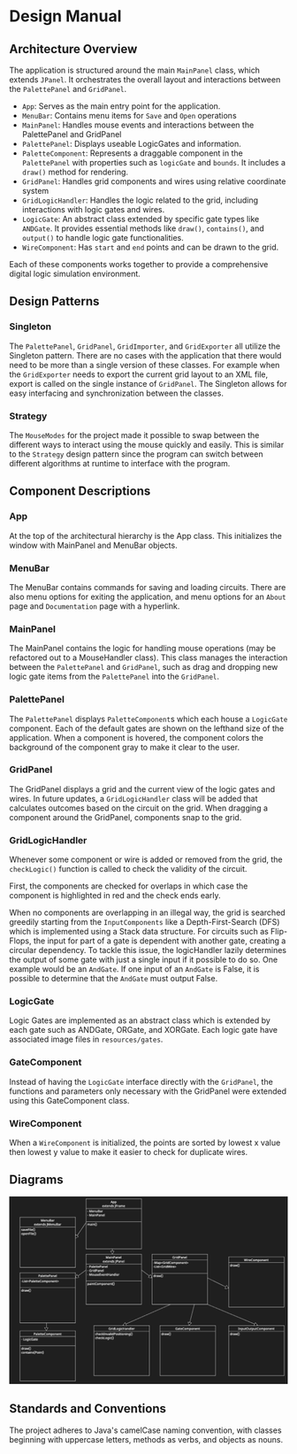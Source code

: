 # Design Manual

## Architecture Overview

The application is structured around the main `MainPanel` class, which extends `JPanel`. It orchestrates the overall layout and interactions between the `PalettePanel` and `GridPanel`.

- `App`: Serves as the main entry point for the application.
- `MenuBar`: Contains menu items for `Save` and `Open` operations
- `MainPanel`: Handles mouse events and interactions between the PalettePanel and GridPanel
- `PalettePanel`: Displays useable LogicGates and information.
- `PaletteComponent`: Represents a draggable component in the `PalettePanel` with properties such as `logicGate` and `bounds`. It includes a `draw()` method for rendering.
- `GridPanel`: Handles grid components and wires using relative coordinate system
- `GridLogicHandler`: Handles the logic related to the grid, including interactions with logic gates and wires.
- `LogicGate`: An abstract class extended by specific gate types like `ANDGate`. It provides essential methods like `draw()`, `contains()`, and `output()` to handle logic gate functionalities.
- `WireComponent`: Has `start` and `end` points and can be drawn to the grid.

Each of these components works together to provide a comprehensive digital logic simulation environment.

## Design Patterns

### Singleton

The `PalettePanel`, `GridPanel`, `GridImporter`, and `GridExporter` all utilize the Singleton pattern.
There are no cases with the application that there would need to be more than a single version of these classes. For example when the `GridExporter` needs to export the current grid layout to an XML file, export is called on the single instance of `GridPanel`. The Singleton allows for easy interfacing and synchronization between the classes.

### Strategy

The `MouseModes` for the project made it possible to swap between the different ways to interact using the mouse quickly and easily. This is similar to the `Strategy` design pattern since the program can switch between different algorithms at runtime to interface with the program.

## Component Descriptions

### App

At the top of the architectural hierarchy is the App class. This initializes the window with MainPanel and MenuBar objects.

### MenuBar

The MenuBar contains commands for saving and loading circuits. There are also menu options for exiting the application, and menu options for an `About` page and `Documentation` page with a hyperlink.

### MainPanel

The MainPanel contains the logic for handling mouse operations (may be refactored out to a MouseHandler class). This class manages the interaction between the `PalettePanel` and `GridPanel`, such as drag and dropping new logic gate items from the `PalettePanel` into the `GridPanel`.

### PalettePanel

The `PalettePanel` displays `PaletteComponent`s which each house a `LogicGate` component. Each of the default gates are shown on the lefthand size of the application. When a component is hovered, the component colors the background of the component gray to make it clear to the user.

### GridPanel

The GridPanel displays a grid and the current view of the logic gates and wires. In future updates, a `GridLogicHandler` class will be added that calculates outcomes based on the circuit on the grid.
When dragging a component around the GridPanel, components snap to the grid.

### GridLogicHandler

Whenever some component or wire is added or removed from the grid, the `checkLogic()` function is called to check the validity of the circuit.

First, the components are checked for overlaps in which case the component is highlighted in red and the check ends early.

When no components are overlapping in an illegal way, the grid is searched greedily starting from the `InputComponents` like a Depth-First-Search (DFS) which is implemented using a Stack data structure. For circuits such as Flip-Flops, the input for part of a gate is dependent with another gate, creating a circular dependency. To tackle this issue, the logicHandler lazily determines the output of some gate with just a single input if it possible to do so. One example would be an `AndGate`. If one input of an `AndGate` is False, it is possible to determine that the `AndGate` must output False.

### LogicGate

Logic Gates are implemented as an abstract class which is extended by each gate such as ANDGate, ORGate, and XORGate. Each logic gate have associated image files in `resources/gates`.

### GateComponent

Instead of having the `LogicGate` interface directly with the `GridPanel`, the functions and parameters only necessary with the GridPanel were extended using this GateComponent class.

### WireComponent

When a `WireComponent` is initialized, the points are sorted by lowest x value then lowest y value to make it easier to check for duplicate wires.

## Diagrams

![UML Diagram](/Report/UML%20diagram.png)

## Standards and Conventions

The project adheres to Java's camelCase naming convention, with classes beginning with uppercase letters, methods as verbs, and objects as nouns.
